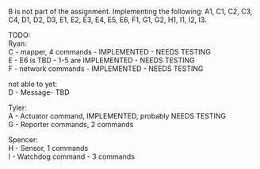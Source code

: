 
B is not part of the assignment.
Implementing the following:
A1, C1, C2, C3, C4, D1, D2, D3, E1, E2, E3, E4, E5, E6, F1, G1, G2, H1, I1, I2, I3.

TODO: <br>
Ryan:<br>
C - mapper, 4 commands - IMPLEMENTED - NEEDS TESTING <br>
E - E6 is TBD - 1-5 are IMPLEMENTED - NEEDS TESTING<br>
F - network commands - IMPLEMENTED - NEEDS TESTING<br>

not able to yet:<br>
D - Message- TBD<br>


Tyler:<br>
A - Actuator command, IMPLEMENTED, probably NEEDS TESTING <br>
G - Reporter commands, 2 commands<br>


Spencer:<br>
H - Sensor, 1 commands<br>
I - Watchdog command - 3 commands<br>

